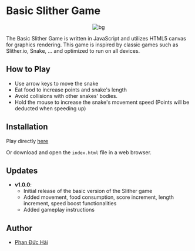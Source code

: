 # Basic Slither Game

<p align="center"> <img src="./images/gif/demo.gif" alt="bg" /> </p>

The Basic Slither Game is written in JavaScript and utilizes HTML5 canvas for graphics rendering. This game is inspired by classic games such as Slither.io, Snake, ... and optimized to run on all devices.

## How to Play
- Use arrow keys to move the snake
- Eat food to increase points and snake's length
- Avoid collisions with other snakes' bodies.
- Hold the mouse to increase the snake's movement speed (Points will be deducted when speeding up)

## Installation

Play directly [here](https://zukahai.github.io/slither.io/)

Or download and open the `index.html` file in a web browser.

## Updates

- **v1.0.0**:
  - Initial release of the basic version of the Slither game
  - Added movement, food consumption, score increment, length increment, speed boost functionalities
  - Added gameplay instructions

## Author

- [Phan Đức Hải](./)
